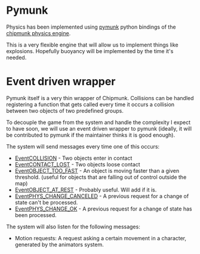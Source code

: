 # Pymunk #

Physics has been implemented using [pymunk](http://www.pyweek.org/d/932/) python bindings of the [chipmunk physics engine](http://wiki.slembcke.net/main/published/Chipmunk).

This is a very flexible engine that will allow us to implement things like explosions. Hopefully buoyancy will be implemented by the time it's needed.

# Event driven wrapper #

Pymunk itself is a very thin wrapper of Chipmunk. Collisions can be handled registering a function that gets called every time it occurs a collision between two objects of two predefined groups.

To decouple the game from the system and handle the complexity I expect to have soon, we will use an event driven wrapper to pymunk (ideally, it will be contributed to pymunk if the maintainer thinks it is good enough).

The system will send messages every time one of this occurs:

  * [EventCOLLISION](EventCOLLISION.md) - Two objects enter in contact
  * [EventCONTACT\_LOST](EventCONTACT_LOST.md) - Two objects loose contact
  * [EventOBJECT\_TOO\_FAST](EventOBJECT_TOO_FAST.md) - An object is moving faster than a given threshold. (useful for objects that are falling out of control outside the map)
  * [EventOBJECT\_AT\_REST](EventOBJECT_AT_REST.md) - Probably useful. Will add if it is.
  * [EventPHYS\_CHANGE\_CANCELED](EventPHYS_CHANGE_CANCELED.md) - A previous request for a change of state can't be processed.
  * [EventPHYS\_CHANGE\_OK](EventPHYS_CHANGE_OK.md) - A previous request for a change of state has been processed.

The system will also listen for the following messages:

  * Motion requests: A request asking a certain movement in a character, generated by the animators system.